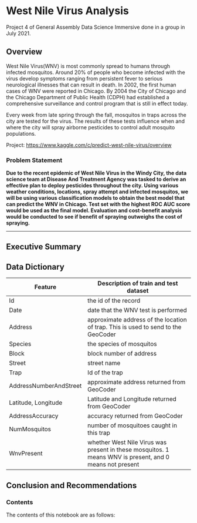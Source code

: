 # West Nile Virus Analysis

Project 4 of General Assembly Data Science Immersive done in a group in July 2021.

## Overview
West Nile Virus(WNV) is most commonly spread to humans through infected mosquitos. Around 20% of people who become infected with the virus develop symptoms ranging from persistent fever to serious neurological illnesses that can result in death. In 2002, the first human cases of WNV were reported in Chicago. By 2004 the City of Chicago and the Chicago Department of Public Health (CDPH) had established a comprehensive surveillance and control program that is still in effect today.

Every week from late spring through the fall, mosquitos in traps across the city are tested for the virus. The results of these tests influence when and where the city will spray airborne pesticides to control adult mosquito populations.

Project: https://www.kaggle.com/c/predict-west-nile-virus/overview
### Problem Statement

**Due to the recent epidemic of West Nile Virus in the Windy City, the data science team at Disease And Treatment Agency was tasked to derive an effective plan to deploy pesticides throughout the city. Using various weather conditions, locations, spray attempt and infected mosquitos, we will be using various classification models to obtain the best model that can predict the WNV in Chicago. Test set with the highest ROC AUC score would be used as the final model. Evaluation and cost-benefit analysis would be conducted to see if benefit of spraying outweighs the cost of spraying.**

---

## Executive Summary

## Data Dictionary
|Feature|Description of train and test dataset|
|---|---|
|Id| the id of the record|
|Date| date that the WNV test is performed|
|Address| approximate address of the location of trap. This is used to send to the GeoCoder |
|Species| the species of mosquitos|
|Block| block number of address|
|Street| street name|
|Trap| Id of the trap|
|AddressNumberAndStreet|approximate address returned from GeoCoder|
|Latitude, Longitude| Latitude and Longitude returned from GeoCoder|
|AddressAccuracy| accuracy returned from GeoCoder|
|NumMosquitos| number of mosquitoes caught in this trap|
|WnvPresent|whether West Nile Virus was present in these mosquitos. 1 means WNV is present, and 0 means not present|

## Conclusion and Recommendations

### Contents

The contents of this notebook are as follows:
